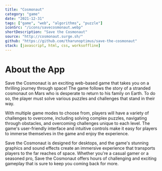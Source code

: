 ```yaml
---
title: "Cosmonaut"
category: "game"
date: "2021-12-31"
tags: ["game", "web", "algorithms", "puzzle"]
iconSrc: "/icons/savecosmonaut.webp"
shortDescription: "Save the Cosmonaut"
source: "http://cosmonaut.surge.sh/"
github: "https://github.com/tharunoptimus/save-the-cosmonaut"
stack: [javascript, html, css, worksoffline]
---
```


# About the App

Save the Cosmonaut is an exciting web-based game that takes you on a thrilling journey through space! The game follows the story of a stranded cosmonaut on Mars who is desperate to return to his family on Earth. To do so, the player must solve various puzzles and challenges that stand in their way.

With multiple game modes to choose from, players will have a variety of challenges to overcome, including solving complex puzzles, navigating through obstacles, and overcoming challenges unique to each level. The game's user-friendly interface and intuitive controls make it easy for players to immerse themselves in the game and enjoy the experience.

Save the Cosmonaut is designed for desktops, and the game's stunning graphics and sound effects create an immersive experience that transports players to the far reaches of space. Whether you're a casual gamer or a seasoned pro, Save the Cosmonaut offers hours of challenging and exciting gameplay that is sure to keep you coming back for more.
